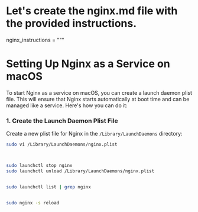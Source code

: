 # Let's create the nginx.md file with the provided instructions.

nginx_instructions = """
# Setting Up Nginx as a Service on macOS

To start Nginx as a service on macOS, you can create a launch daemon plist file. This will ensure that Nginx starts automatically at boot time and can be managed like a service. Here's how you can do it:

### 1. Create the Launch Daemon Plist File

Create a new plist file for Nginx in the `/Library/LaunchDaemons` directory:

```bash
sudo vi /Library/LaunchDaemons/nginx.plist



sudo launchctl stop nginx
sudo launchctl unload /Library/LaunchDaemons/nginx.plist


sudo launchctl list | grep nginx


sudo nginx -s reload